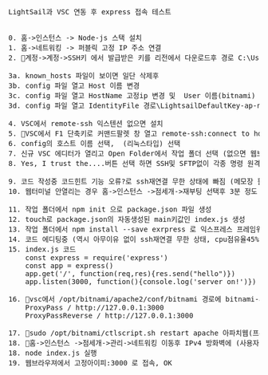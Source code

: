 <pre>
LightSail과 VSC 연동 후 express 접속 테스트


0. 홈->인스턴스 -> Node-js 스택 설치
1. 홈->네트워킹 -> 퍼블릭 고정 IP 주소 연결
2. 🎈계정->계정->SSH키 에서 발급받은 키를 리전에서 다운로드후 경로 C:\Users\계정\.ssh\ 옮김

3a. known_hosts 파일이 보이면 일단 삭제후
3b. config 파일 열고 Host 이름 변경
3c. config 파일 열고 HostName 고정ip 변경 및  User 이름(bitnami) 확인후 필요하면 변경
3d. config 파일 열고 IdentityFile 경로\LightsailDefaultKey-ap-northeast-2.pem 추가

4. VSC에서 remote-ssh 익스텐션 없으면 설치
5. 🎈VSC에서 F1 단축키로 커맨드팔렛 창 열고 remote-ssh:connect to host 명령실행
6. config의 호스트 이름 선택,  (리눅스타입) 선택
7. 신규 VSC 에디터가 열리고 Open Folder에서 작업 폴더 선택 (없으면 웹브라우져 터미널로 생성) 
8. Yes, I trust the....버튼 선택 하면 SSH및 SFTP없이 각종 명령 원격 실행 가능함!

9. 코드 작성중 코드힌트 기능 오류?로 ssh재연결 무한 상태에 빠짐 (메모장 활용)
10. 웹터미널 안열리는 경우 홈->인스턴스 ->점세개->재부팅 선택후 3분 정도 기다리면 Ok (낮은 성능 때문?)

11. 작업 폴더에서 npm init 으로 package.json 파일 생성
12. touch로 package.json의 자동생성된 main키값인 index.js 생성
13. 작업 폴더에서 npm install --save exrpress 로 익스프레스 프레임워크 설치
14. 코드 에디팅중 (역시 아무이유 없이 ssh재연결 무한 상태, cpu점유율45%, 호스팅 리부팅)
15. index.js 코드
	const express = require('express')
	const app = express()
	app.get('/', function(req,res){res.send("hello")})
	app.listen(3000, function(){console.log('server on!')})

16. 🎈vsc에서 /opt/bitnami/apache2/conf/bitnami 경로에 bitnami-apps-prefix.conf 파일 생성후
	ProxyPass / http://127.0.0.1:3000
	ProxyPassReverse / http://127.0.0.1:3000

17. 🎈sudo /opt/bitnami/ctlscript.sh restart apache 아파치웹(프록시)서버 재시작
18. 🎈홈->인스턴스 ->점세개->관리->네트워킹 이동후 IPv4 방화벽에 (사용자지정, TCP, 3000)규칙 추가 
18. node index.js 실행
19. 웹브라우져에서 고정아이피:3000 로 접속, OK

</pre>
